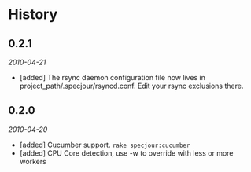 History
=======

0.2.1
-----
*2010-04-21*

* [added] The rsync daemon configuration file now lives in
  project_path/.specjour/rsyncd.conf. Edit your rsync exclusions there.

0.2.0
-----
*2010-04-20*

* [added] Cucumber support. `rake specjour:cucumber`
* [added] CPU Core detection, use -w to override with less or more workers
